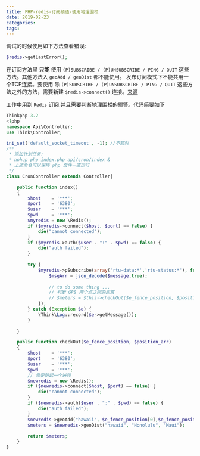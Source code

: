 ```yaml
---
title: PHP-redis-订阅频道-使用地理围栏
date: 2019-02-23
categories:
tags:
---
```


调试的时候使用如下方法查看错误:
```php
$redis->getLastError();
```
在订阅方法里 **只能** 使用 `(P)SUBSCRIBE / (P)UNSUBSCRIBE / PING / QUIT` 这些方法。其他方法入 `geoAdd / geoDist` 都不能使用。
发布订阅模式下不能共用一个TCP连接。要使用 除 `(P)SUBSCRIBE / (P)UNSUBSCRIBE / PING / QUIT` 这些方法之外的方法，需要新建 `$redis->connect()` 连接。[来源](https://www.cnblogs.com/Forever-Kenlen-Ja/p/10138317.html)

工作中用到 `Redis` 订阅.并且需要判断地理围栏的预警。代码简要如下


```php
Thinkphp 3.2
<?php
namespace Api\Controller;
use Think\Controller;

ini_set('default_socket_timeout', -1); //不超时
/**
 * 添加计划任务:
 * nohup php index.php api/cron/index & 
 * 上述命令可以保持 php 文件一直运行
 */
class CronController extends Controller{

    public function index()
    {
        $host    = '***';
        $port    = '6380';
        $user    = '***';
        $pwd     = '***';
        $myredis = new \Redis();
        if ($myredis->connect($host, $port) == false) {
            die("cannot connected");
        }
        if ($myredis->auth($user . ":" . $pwd) == false) {
            die("auth failed");
        }
        
        try {
            $myredis->pSubscribe(array('rtu-data:*','rtu-status:*'), function($redis, $pattern, $channel, $message){
                $msgArr = json_decode($message,true);
                
                // to do some thing ...
                // 判断 GPS 两个点之间的距离
                // $meters = $this->checkOut($e_fence_position, $position_arr);
            });
        } catch (Exception $e) {
            \Think\Log::record($e->getMessage());
        }
        
    }

    public function checkOut($e_fence_position, $position_arr)
    {
        $host    = '***';
        $port    = '6380';
        $user    = '***';
        $pwd     = '***';
        // 需要新起一个进程
        $newredis = new \Redis();
        if ($newredis->connect($host, $port) == false) {
            die("cannot connected");
        }
        if ($newredis->auth($user . ":" . $pwd) == false) {
            die("auth failed");
        }
        $newredis->geoAdd("hawaii", $e_fence_position[0],$e_fence_position[1], "Honolulu", $position_arr[0],$position_arr[1], "Maui");
        $meters = $newredis->geoDist("hawaii", "Honolulu", "Maui");
        
        return $meters;
    }
}

```
